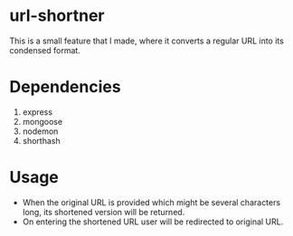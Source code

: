 # url-shortner
This is a small feature that I made, where it converts a regular URL into its 
condensed format. 


# Dependencies
1. express
2. mongoose
3. nodemon
4. shorthash


# Usage
* When the original URL is provided which might be several characters long, its shortened version will be returned.
* On entering the shortened URL user will be redirected to original URL.
